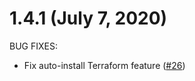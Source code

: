 # 1.4.1 (July 7, 2020)

BUG FIXES:

 - Fix auto-install Terraform feature ([#26](https://github.com/hashicorp/terraform-plugin-test/pull/26))
